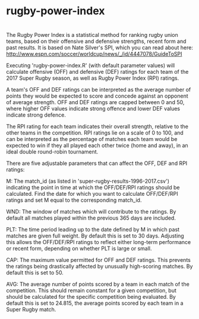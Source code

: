 # rugby-power-index
# 
The Rugby Power Index is a statistical method for ranking rugby union
teams, based on their offensive and defensive strengths, recent form and
past results. It is based on Nate Silver's SPI, which you can read about
here: http://www.espn.com/soccer/worldcup/news/_/id/4447078/GuideToSPI

Executing 'rugby-power-index.R' (with default parameter values) will
calculate offensive (OFF) and defensive (DEF) ratings for each team of
the 2017 Super Rugby season, as well as Rugby Power Index (RPI) ratings.

A team's OFF and DEF ratings can be interpreted as the average number of
points they would be expected to score and concede against an opponent
of average strength. OFF and DEF ratings are capped between 0 and 50,
where higher OFF values indicate strong offence and lower DEF values
indicate strong defence.

The RPI rating for each team indicates their overall strength, relative
to the other teams in the competition. RPI ratings lie on a scale of 0
to 100, and can be interpreted as the percentage of matches each team
would be expected to win if they all played each other twice (home and
away), in an ideal double round-robin tournament.

There are five adjustable parameters that can affect the OFF, DEF and
RPI ratings:

M: The match_id (as listed in 'super-rugby-results-1996-2017.csv')
indicating the point in time at which the OFF/DEF/RPI ratings should be
calculated. Find the date for which you want to calculate OFF/DEF/RPI
ratings and set M equal to the corresponding match_id.

WND: The window of matches which will contribute to the ratings. By
default all matches played within the previous 365 days are included.

PLT: The time period leading up to the date defined by M in which past
matches are given full weight. By default this is set to 30 days.
Adjusting this allows the OFF/DEF/RPI ratings to reflect either
long-term performance or recent form, depending on whether PLT is large
or small.

CAP: The maximum value permitted for OFF and DEF ratings. This prevents
the ratings being drastically affected by unusually high-scoring
matches. By default this is set to 50.

AVG: The average number of points scored by a team in each match of the
competition. This should remain constant for a given competition, but
should be calculated for the specific competition being evaluated. By
default this is set to 24.815, the average points scored by each team in
a Super Rugby match.
